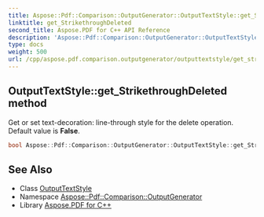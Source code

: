 ```yaml
---
title: Aspose::Pdf::Comparison::OutputGenerator::OutputTextStyle::get_StrikethroughDeleted method
linktitle: get_StrikethroughDeleted
second_title: Aspose.PDF for C++ API Reference
description: 'Aspose::Pdf::Comparison::OutputGenerator::OutputTextStyle::get_StrikethroughDeleted method. Get or set text-decoration: line-through style for the delete operation. Default value is False in C++.'
type: docs
weight: 500
url: /cpp/aspose.pdf.comparison.outputgenerator/outputtextstyle/get_strikethroughdeleted/
---
```

## OutputTextStyle::get_StrikethroughDeleted method


Get or set text-decoration: line-through style for the delete operation. Default value is **False**.

```cpp
bool Aspose::Pdf::Comparison::OutputGenerator::OutputTextStyle::get_StrikethroughDeleted() const
```

## See Also

* Class [OutputTextStyle](../)
* Namespace [Aspose::Pdf::Comparison::OutputGenerator](../../)
* Library [Aspose.PDF for C++](../../../)
